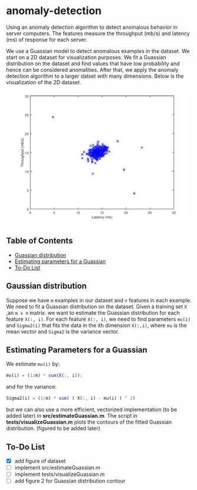 # anomaly-detection
Using an anomaly detection algorithm to detect anomalous behavior in server computers.
The features measure the throughput (mb/s) and latency (ms) of response for each server.

We use a Guassian model to detect anomalous examples in the dataset. We start on a
2D dataset for visualization purposes. We fit a Guassian distribution on the dataset and find values 
that have low probability and hence can be considered anomalities.
After that, we apply the anomaly detection algorithm to a larger datset
with many dimensions. Below is the visualization of the 2D dataset. 
![data1.mat X](figures/figure1.jpg)

## Table of Contents
* [Guassian distribution](#gaussian-distribution)
* [Estimating parameters for a Guassian](#estimating-parameters-for-a-guassian)
* [To-Do List](#to\-do-list)

## Gaussian distribution
Suppose we have ```m``` examples in our dataset and
```n``` features in each example.
We need to fit a Guassian distribution on the dataset.
Given a training set ``` X ``` ,an ```m x n``` matrix.
we want to estimate the Guassian distribution for each feature
```X(:, i)```. For each feature ```X(:, i)```, we need to find
parameters ```mu(i)``` and ```Sigma2(i)``` that fits the data
in the ith dimension ```X(:,i)```, where ```mu``` is the mean
vector and ```Sigma2``` is the variance vector.

## Estimating Parameters for a Guassian
We estimate ```mu(i)``` by:
```octave
mu(i) = (1/m) * sum(X(:, i));
```
and for the variance:
```octave
Sigma2(i) = (1/m) * sum( ( X(:, i) - mu(i) ) ^ 2)
```
but we can also use a more efficient, vectorized implementation
(to be added later)
in **src/estimateGuassian.m**.
The script in **tests/visualizeGuassian.m** plots the contours of the
fitted Guassian distribution.
(figured to be added later)

## To-Do List
- [X] add figure of dataset
- [ ] implement src/estimateGuassian.m
- [ ] implement tests/visualizeGuassian.m
- [ ] add figure 2 for Guassian distribution contour
